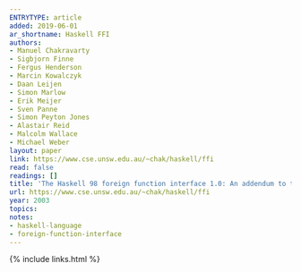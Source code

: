 ```yaml
---
ENTRYTYPE: article
added: 2019-06-01
ar_shortname: Haskell FFI
authors:
- Manuel Chakravarty
- Sigbjorn Finne
- Fergus Henderson
- Marcin Kowalczyk
- Daan Leijen
- Simon Marlow
- Erik Meijer
- Sven Panne
- Simon Peyton Jones
- Alastair Reid
- Malcolm Wallace
- Michael Weber
layout: paper
link: https://www.cse.unsw.edu.au/~chak/haskell/ffi
read: false
readings: []
title: 'The Haskell 98 foreign function interface 1.0: An addendum to the Haskell 98 report'
url: https://www.cse.unsw.edu.au/~chak/haskell/ffi
year: 2003
topics:
notes:
- haskell-language
- foreign-function-interface
---
```


{% include links.html %}
